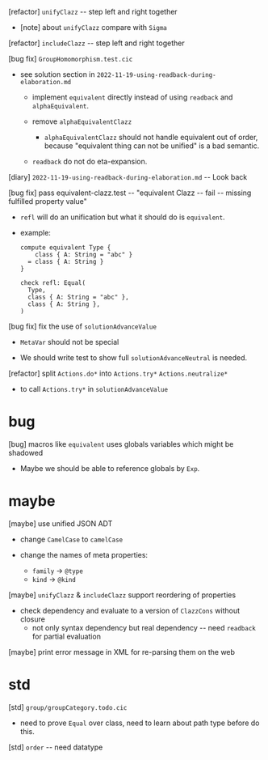 [refactor] `unifyClazz` -- step left and right together

- [note] about `unifyClazz` compare with `Sigma`

[refactor] `includeClazz` -- step left and right together

[bug fix] `GroupHomomorphism.test.cic`

- see solution section in `2022-11-19-using-readback-during-elaboration.md`

  - implement `equivalent` directly instead of using `readback` and `alphaEquivalent`.

  - remove `alphaEquivalentClazz`

    - `alphaEquivalentClazz` should not handle equivalent out of order,
      because "equivalent thing can not be unified" is a bad semantic.

  - `readback` do not do eta-expansion.

[diary] `2022-11-19-using-readback-during-elaboration.md` -- Look back

[bug fix] pass equivalent-clazz.test -- "equivalent Clazz -- fail -- missing fulfilled property value"

- `refl` will do an unification but what it should do is `equivalent`.

- example:

  ```
  compute equivalent Type {
      class { A: String = "abc" }
    = class { A: String }
  }

  check refl: Equal(
    Type,
    class { A: String = "abc" },
    class { A: String },
  )
  ```

[bug fix] fix the use of `solutionAdvanceValue`

- `MetaVar` should not be special

- We should write test to show full `solutionAdvanceNeutral` is needed.

[refactor] split `Actions.do*` into `Actions.try*` `Actions.neutralize*`

- to call `Actions.try*` in `solutionAdvanceValue`

# bug

[bug] macros like `equivalent` uses globals variables which might be shadowed

- Maybe we should be able to reference globals by `Exp`.

# maybe

[maybe] use unified JSON ADT

- change `CamelCase` to `camelCase`

- change the names of meta properties:

  - `family` -> `@type`
  - `kind` -> `@kind`

[maybe] `unifyClazz` & `includeClazz` support reordering of properties

- check dependency and evaluate to a version of `ClazzCons` without closure
  - not only syntax dependency but real dependency -- need `readback` for partial evaluation

[maybe] print error message in XML for re-parsing them on the web

# std

[std] `group/groupCategory.todo.cic`

- need to prove `Equal` over class,
  need to learn about path type before do this.

[std] `order` -- need datatype
